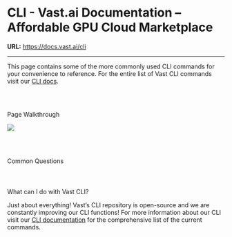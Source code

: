 # CLI - Vast.ai Documentation – Affordable GPU Cloud Marketplace

**URL:** https://docs.vast.ai/cli

---

This page contains some of the more commonly used CLI commands for your convenience to reference. For the entire list of Vast CLI commands visit our [CLI docs](https://docs.vast.ai/api/overview-and-quickstart).

## 

[​](#page-walkthrough)

Page Walkthrough

![](https://mintcdn.com/vastai-80aa3a82/xCLov_y0JNSp_qUD/images/console-cli.webp?fit=max&auto=format&n=xCLov_y0JNSp_qUD&q=85&s=90c5303b2138ede3d12b74c451b0f9c6)

## 

[​](#common-questions)

Common Questions

### 

[​](#what-can-i-do-with-vast-cli%3F)

What can I do with Vast CLI?

Just about everything! Vast’s CLI repository is open-source and we are constantly improving our CLI functions! For more information about our CLI visit our [CLI documentation](https://cloud.vast.ai/cli/) for the comprehensive list of the current commands.